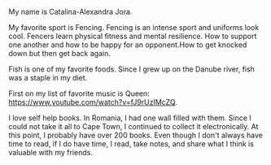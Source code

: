 My name is Catalina-Alexandra Jora.

My favorite sport is Fencing. Fencing is an intense sport and uniforms look cool. Fencers learn physical fitness and mental resilience. How to support one another and how to be happy for an opponent.How to get knocked down but then get back again. 

Fish is one of my favorite foods. Since I grew up on the Danube river, fish was a staple in my diet.

First on my list of favorite music is Queen: https://www.youtube.com/watch?v=fJ9rUzIMcZQ.

I love self help books. In Romania, I had one wall filled with them. Since I could not take it all to Cape Town, I continued to collect it electronically. At this point, I probably have over 200 books. Even though I don't always have time to read, if I do have time, I read, take notes, and share what I think is valuable with my friends.